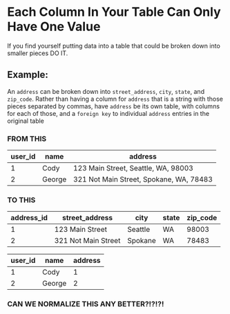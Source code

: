 # Each Column In Your Table Can Only Have One Value

If you find yourself putting data into a table that could be broken down into smaller pieces DO IT.

## Example:
An `address` can be broken down into `street_address`, `city`, `state`, and `zip_code`. Rather than
having a column for `address` that is a string with those pieces separated by commas, have `address` 
be its own table, with columns for each of those, and a `foreign key` to individual `address` entries
in the original table

### FROM THIS

user_id | name | address
 --- | --- | ---
1 | Cody | 123 Main Street, Seattle, WA, 98003
2 | George | 321 Not Main Street, Spokane, WA, 78483

### TO THIS

address_id | street_address | city | state | zip_code
 --- | --- | --- | --- | ---
1 | 123 Main Street | Seattle | WA | 98003
2 | 321 Not Main Street | Spokane | WA | 78483

user_id | name | address
 --- | --- | ---
1 | Cody | 1
2 | George | 2

### CAN WE NORMALIZE THIS ANY BETTER?!?!?!
